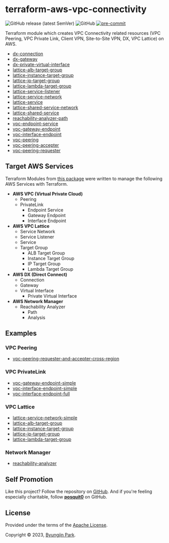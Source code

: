 # terraform-aws-vpc-connectivity

![GitHub release (latest SemVer)](https://img.shields.io/github/v/release/tedilabs/terraform-aws-vpc-connectivity?color=blue&sort=semver&style=flat-square)
![GitHub](https://img.shields.io/github/license/tedilabs/terraform-aws-vpc-connectivity?color=blue&style=flat-square)
[![pre-commit](https://img.shields.io/badge/pre--commit-enabled-brightgreen?logo=pre-commit&logoColor=white&style=flat-square)](https://github.com/pre-commit/pre-commit)

Terraform module which creates VPC Connectivity related resources (VPC Peering, VPC Private Link, Client VPN, Site-to-Site VPN, DX, VPC Lattice) on AWS.

- [dx-connection](./modules/dx-connection)
- [dx-gateway](./modules/dx-gateway)
- [dx-private-virtual-interface](./modules/dx-private-virtual-interface)
- [lattice-alb-target-group](./modules/lattice-alb-target-group)
- [lattice-instance-target-group](./modules/lattice-instance-target-group)
- [lattice-ip-target-group](./modules/lattice-ip-target-group)
- [lattice-lambda-target-group](./modules/lattice-lambda-target-group)
- [lattice-service-listener](./modules/lattice-service-listener)
- [lattice-service-network](./modules/lattice-service-network)
- [lattice-service](./modules/lattice-service)
- [lattice-shared-service-network](./modules/lattice-shared-service-network)
- [lattice-shared-service](./modules/lattice-shared-service)
- [reachability-analyzer-path](./modules/reachability-analyzer-path)
- [vpc-endpoint-service](./modules/vpc-endpoint-service)
- [vpc-gateway-endpoint](./modules/vpc-gateway-endpoint)
- [vpc-interface-endpoint](./modules/vpc-interface-endpoint)
- [vpc-peering](./modules/vpc-peering)
- [vpc-peering-accepter](./modules/vpc-peering-accepter)
- [vpc-peering-requester](./modules/vpc-peering-requester)


## Target AWS Services

Terraform Modules from [this package](https://github.com/tedilabs/terraform-aws-vpc-connectivity) were written to manage the following AWS Services with Terraform.

- **AWS VPC (Virtual Private Cloud)**
  - Peering
  - PrivateLink
    - Endpoint Service
    - Gateway Endpoint
    - Interface Endpoint
- **AWS VPC Lattice**
  - Service Network
  - Service Listener
  - Service
  - Target Group
    - ALB Target Group
    - Instance Target Group
    - IP Target Group
    - Lambda Target Group
- **AWS DX (Direct Connect)**
  - Connection
  - Gateway
  - Virtual Interface
    - Private Virtual Interface
- **AWS Network Manager**
  - Reachability Analyzer
    - Path
    - Analysis


## Examples

### VPC Peering

- [vpc-peering-requester-and-accepter-cross-region](./examples/vpc-peering-requester-and-accepter-cross-region)

### VPC PrivateLink

- [vpc-gateway-endpoint-simple](./examples/vpc-gateway-endpoint-simple)
- [vpc-interface-endpoint-simple](./examples/vpc-interface-endpoint-simple)
- [vpc-interface-endpoint-full](./examples/vpc-interface-endpoint-full)

### VPC Lattice

- [lattice-service-network-simple](./examples/lattice-service-network-simple)
- [lattice-alb-target-group](./examples/lattice-alb-target-group)
- [lattice-instance-target-group](./examples/lattice-instance-target-group)
- [lattice-ip-target-group](./examples/lattice-ip-target-group)
- [lattice-lambda-target-group](./examples/lattice-lambda-target-group)

### Network Manager

- [reachability-analyzer](./examples/reachability-analyzer)


## Self Promotion

Like this project? Follow the repository on [GitHub](https://github.com/tedilabs/terraform-aws-vpc-connectivity). And if you're feeling especially charitable, follow **[posquit0](https://github.com/posquit0)** on GitHub.


## License

Provided under the terms of the [Apache License](LICENSE).

Copyright © 2023, [Byungjin Park](https://www.posquit0.com).
